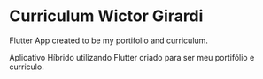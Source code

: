 # Curriculum Wictor Girardi

Flutter App created to be my portifolio and curriculum.

Aplicativo Híbrido utilizando Flutter criado para ser meu portifólio e curriculo.
